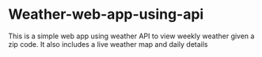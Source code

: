 # Weather-web-app-using-api
This is a simple web app using weather API to view weekly weather given a zip code. It also includes a live weather map and daily details
